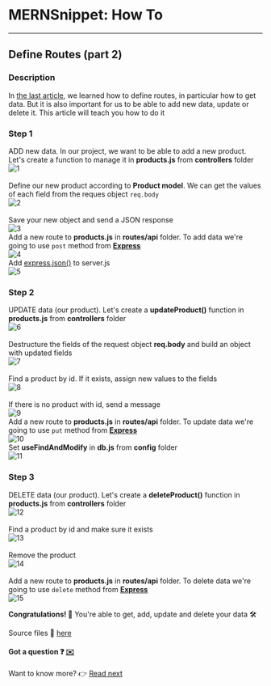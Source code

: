 # MERNSnippet: How To
---
## Define Routes (part 2)

### Description
In [the last article](https://github.com/andrewsinelnikov/ReactSnippet-How-To/tree/main/task19), we learned how to define routes, in particular how to get data. But it is also important for us to be able to add new data, update or delete it. This article will teach you how to do it <br />

### Step 1
ADD new data. In our project, we want to be able to add a new product. Let's create a function to manage it in **products.js** from **controllers** folder<br/>
  ![1](img/1.png) <br />  
Define our new product according to **Product model**. We can get the values of each field from the reques object `req.body`<br />
  ![2](img/2.png) <br />  
Save your new object and send a JSON response<br />
  ![3](img/3.png) <br /> 
Add a new route to **products.js** in **routes/api** folder. To add data we're going to use `post` method from [**Express**](http://expressjs.com/en/4x/api.html#app.post.method)<br />
  ![4](img/4.png) <br /> 
Add [express.json()](http://expressjs.com/en/4x/api.html#express.json) to server.js <br />
  ![5](img/5.png) <br /> 

### Step 2
UPDATE data (our product). Let's create a **updateProduct()** function in **products.js** from **controllers** folder<br/>
  ![6](img/6.png) <br />  
Destructure the fields of the request object **req.body** and build an object with updated fields <br />
  ![7](img/7.png) <br />  
Find a product by id. If it exists, assign new values to the fields <br />
  ![8](img/8.png) <br />  
If there is no product with id, send a message <br />
  ![9](img/9.png) <br />
Add a new route to **products.js** in **routes/api** folder. To update data we're going to use `put` method from [**Express**](http://expressjs.com/en/4x/api.html#app.put.method)<br />
  ![10](img/10.png) <br /> 
Set **useFindAndModify** in **db.js** from **config** folder <br />
  ![11](img/11.png) <br /> 

### Step 3
DELETE data (our product). Let's create a **deleteProduct()** function in **products.js** from **controllers** folder<br/>
  ![12](img/12.png) <br />  
Find a product by id and make sure it exists <br />
  ![13](img/13.png) <br />  
Remove the product<br />
  ![14](img/14.png) <br />  
Add a new route to **products.js** in **routes/api** folder. To delete data we're going to use `delete` method from [**Express**](http://expressjs.com/en/4x/api.html#app.delete.method)<br />
  ![15](img/15.png) <br />
  
**Congratulations! 🎉** You're able to get, add, update and delete your data 🛠️

Source files 📁 [here](https://github.com/andrewsinelnikov/ReactSnippet-How-To/tree/main/task20/src)

#### Got a question ❓   [✉️](https://twitter.com/Andrew79361148)

Want to know more? 👉 [Read next](https://github.com/andrewsinelnikov/ReactSnippet-How-To/blob/main/README.md)
